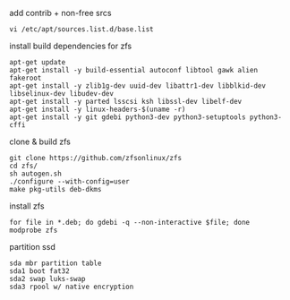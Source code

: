 add contrib + non-free srcs
```
vi /etc/apt/sources.list.d/base.list
```

install build dependencies for zfs
```
apt-get update
apt-get install -y build-essential autoconf libtool gawk alien fakeroot
apt-get install -y zlib1g-dev uuid-dev libattr1-dev libblkid-dev libselinux-dev libudev-dev
apt-get install -y parted lsscsi ksh libssl-dev libelf-dev
apt-get install -y linux-headers-$(uname -r)
apt-get install -y git gdebi python3-dev python3-setuptools python3-cffi
```

clone & build zfs
```
git clone https://github.com/zfsonlinux/zfs
cd zfs/
sh autogen.sh
./configure --with-config=user
make pkg-utils deb-dkms
```

install zfs
```
for file in *.deb; do gdebi -q --non-interactive $file; done
modprobe zfs
```

partition ssd
```
sda mbr partition table
sda1 boot fat32
sda2 swap luks-swap
sda3 rpool w/ native encryption
```
